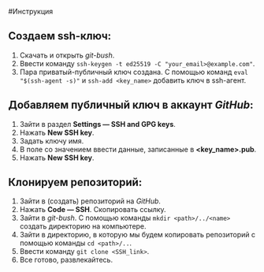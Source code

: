 #Инструкция
## Создаем ssh-ключ:

1. Скачать и открыть *git-bush*.
2. Ввести команду `ssh-keygen -t ed25519 -C "your_email>@example.com"`.
3. Пара приватый-публичный ключ создана. С помощью команд `eval "$(ssh-agent -s)"` и `ssh-add <key_name>` добавить ключ в ssh-агент.

## Добавляем публичный ключ в аккаунт _GitHub_:

1. Зайти в раздел **Settings — SSH and GPG keys**.
2. Нажать **New SSH key**.
3. Задать ключу имя.
4. В поле со значением ввести данные, записанные в **<key_name>.pub**.
5. Нажать **New SSH key**.

## Клонируем репозиторий:

1. Зайти в (создать) репозиторий на *GitHub*.
2. Нажать **Code — SSH**. Скопировать ссылку.
3. Зайти в *git-bush*. С помощью команды `mkdir <path>/../<name>` создать директорию на компьютере.
4. Зайти в директорию, в которую мы будем копировать репозиторий с помощью команды `cd <path>/..`.
5. Ввести команду `git clone <SSH_link>`.
6. Все готово, развлекайтесь.
